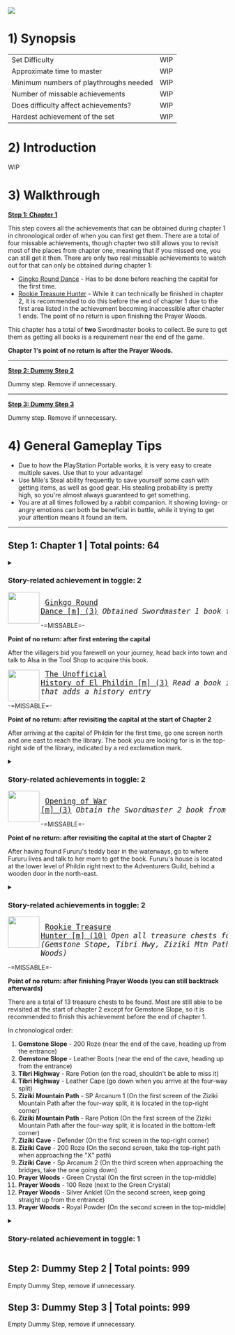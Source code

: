 
![](https://github.com/RetroAchievements/guides/assets/76693803/d0a876a8-2a0b-421d-85b7-1c52c23b8fb5)

# 1) Synopsis

|   |   |
|:--|:--|
|Set Difficulty|WIP|
|Approximate time to master|WIP|
|Minimum numbers of playthroughs needed|WIP|
|Number of missable achievements|WIP|
|Does difficulty affect achievements?|WIP|
|Hardest achievement of the set|WIP|

# 2) Introduction

WIP

# 3) Walkthrough

[**Step 1: Chapter 1**](#step-1-chapter-1--total-points-64)

This step covers all the achievements that can be obtained during chapter 1 in chronological order of when you can first get them. There are a total of four missable achievements, though chapter two still allows you to revisit most of the places from chapter one, meaning that if you missed one, you can still get it then. There are only two real missable achievements to watch out for that can only be obtained during chapter 1:

- [Gingko Round Dance](https://retroachievements.org/achievement/197982) - Has to be done before reaching the capital for the first time.
- [Rookie Treasure Hunter](https://retroachievements.org/achievement/197989) - While it can technically be finished in chapter 2, it is recommended to do this before the end of chapter 1 due to the first area listed in the achievement becoming inaccessible after chapter 1 ends. The point of no return is upon finishing the Prayer Woods.

This chapter has a total of **two** Swordmaster books to collect. Be sure to get them as getting all books is a requirement near the end of the game.

**Chapter 1's point of no return is after the Prayer Woods.**

***

[**Step 2: Dummy Step 2**](#step-2-dummy-step-2--total-points-999)

Dummy step. Remove if unnecessary.

***

[**Step 3: Dummy Step 3**](#step-3-dummy-step-3--total-points-999)

Dummy step. Remove if unnecessary.

# 4) General Gameplay Tips

- Due to how the PlayStation Portable works, it is very easy to create multiple saves. Use that to your advantage!
- Use Mile's Steal ability frequently to save yourself some cash with getting items, as well as good gear. His stealing probability is pretty high, so you're almost always guaranteed to get something.
- You are at all times followed by a rabbit companion. It showing loving- or angry emotions can both be beneficial in battle, while it trying to get your attention means it found an item.

***

## Step 1: Chapter 1 | **Total points: 64**

<details>

<summary>

### Story-related achievement in toggle: 2

</summary>

<img align="left" width="72" height="72" src="https://media.retroachievements.org/Badge/220061.png">

<big><pre>
[Best Friends Forever (5)](https://retroachievements.org/achievement/197980)
_Mile and Avin are now grown and decide to depart to find Eimelle together_
</pre></big>

This achievement will trigger after the conversation with Mile at the village entrance after becoming adults.

<img align="left" width="72" height="72" src="https://media.retroachievements.org/Badge/220695.png">

<big><pre>
[Setting Off on a Long Road (5)](https://retroachievements.org/achievement/197981)
_Avin and Mile prove their worth and leave on their journey to find Eimelle_
</pre></big>

This achievement will trigger after the villagers bid you farewell on your journey.

</details>
    
<img align="left" width="72" height="72" src="https://media.retroachievements.org/Badge/220696.png">

<big><pre>
[Ginkgo Round Dance [m] (3)](https://retroachievements.org/achievement/197982)
_Obtained Swordmaster 1 book from Alsa_
</pre></big>

-=MISSABLE=-

**Point of no return: after first entering the capital**

After the villagers bid you farewell on your journey, head back into town and talk to Alsa in the Tool Shop to acquire this book.

<img align="left" width="72" height="72" src="https://media.retroachievements.org/Badge/220697.png">

<big><pre>
[The Unofficial History of El Phildin [m] (3)](https://retroachievements.org/achievement/198670)
_Read a book in the Phildin library that adds a history entry_
</pre></big>

-=MISSABLE=-

**Point of no return: after revisiting the capital at the start of Chapter 2**

After arriving at the capital of Phildin for the first time, go one screen north and one east to reach the library. The book you are looking for is in the top-right side of the library, indicated by a red exclamation mark.

<details>

<summary>

### Story-related achievements in toggle: 2

</summary>
    
<img align="left" width="72" height="72" src="https://media.retroachievements.org/Badge/220097.png">

<big><pre>
[First Test Complete! (5)](https://retroachievements.org/achievement/197983)
_Avin and Mile complete the first quest in their test to become Adventurers_
</pre></big>

This achievement will trigger after having completed your first task for the Adventurers Guild. You need to collect donations, which means you have to enter every house (except the library) and talk to the people with a red exclamation mark. Once you've got every house, make your way to the fighting couple, and then to the church.
    
<img align="left" width="72" height="72" src="https://media.retroachievements.org/Badge/220095.png">

<big><pre>
[Friends Reunited (5)](https://retroachievements.org/achievement/197984)
_Found Bang Bang and returned him to Fururu (albeit a bit dirty) and completed the second test._
</pre></big>

Head into the waterways and make your way to the end to find Fururu's teddy bear, then return to the Adventurers Guild.

</details>
    
<img align="left" width="72" height="72" src="https://media.retroachievements.org/Badge/220096.png">

<big><pre>
[Opening of War [m] (3)](https://retroachievements.org/achievement/197985)
_Obtain the Swordmaster 2 book from Fururu's mom_
</pre></big>

-=MISSABLE=-

**Point of no return: after revisiting the capital at the start of Chapter 2**

After having found Fururu's teddy bear in the waterways, go to where Fururu lives and talk to her mom to get the book. Fururu's house is located at the lower level of Phildin right next to the Adventurers Guild, behind a wooden door in the north-east.
    
<details>

<summary>

### Story-related achievements in toggle: 2

</summary>

<img align="left" width="72" height="72" src="https://media.retroachievements.org/Badge/220698.png">

<big><pre>
[Adventurers At Last! (10)](https://retroachievements.org/achievement/197986)
_Avin and Mile complete the final test and become Adventurers_
</pre></big>

After having finished the third task for the Adventurers Guild, return there for this achievement to trigger.
    
<img align="left" width="72" height="72" src="https://media.retroachievements.org/Badge/220699.png">

<big><pre>
[It Will Always Start With Bandits (5)](https://retroachievements.org/achievement/197987)
_Save Tibri Village from bandits_
</pre></big>

Triggers after rescuing the villagers of Tibri Village.

</details>

<img align="left" width="72" height="72" src="https://media.retroachievements.org/Badge/220701.png">

<big><pre>
[Rookie Treasure Hunter [m] (10)](https://retroachievements.org/achievement/197989)
_Open all treasure chests found in chapter 1 (Gemstone Stope, Tibri Hwy, Ziziki Mtn Path, Ziziki Cave and Prayer Woods)_
</pre></big>

-=MISSABLE=-

**Point of no return: after finishing Prayer Woods (you can still backtrack afterwards)**

There are a total of 13 treasure chests to be found. Most are still able to be revisited at the start of chapter 2 except for Gemstone Slope, so it is recommended to finish this achievement before the end of chapter 1. 

In chronological order:

1. **Gemstone Slope** - 200 Roze (near the end of the cave, heading up from the entrance)
2. **Gemstone Slope** - Leather Boots (near the end of the cave, heading up from the entrance)
3. **Tibri Highway** - Rare Potion (on the road, shouldn't be able to miss it)
4. **Tibri Highway** - Leather Cape (go down when you arrive at the four-way split)
5. **Ziziki Mountain Path** - SP Arcanum 1 (On the first screen of the Ziziki Mountain Path after the four-way split, it is located in the top-right corner)
6. **Ziziki Mountain Path** - Rare Potion (On the first screen of the Ziziki Mountain Path after the four-way split, it is located in the bottom-left corner)
7. **Ziziki Cave** - Defender (On the first screen in the top-right corner)
8. **Ziziki Cave** - 200 Roze (On the second screen, take the top-right path when approaching the "X" path)
9. **Ziziki Cave** - Sp Arcanum 2 (On the third screen when approaching the bridges, take the one going down)
10. **Prayer Woods** - Green Crystal (On the first screen in the top-middle)
11. **Prayer Woods** - 100 Roze (next to the Green Crystal)
12. **Prayer Woods** - Silver Anklet (On the second screen, keep going straight up from the entrance)
13. **Prayer Woods** - Royal Powder (On the second screen in the top-middle)
    
<details>

<summary>

### Story-related achievement in toggle: 1

</summary>

<img align="left" width="72" height="72" src="https://media.retroachievements.org/Badge/220700.png">

<big><pre>
[In The Midst of a Conflict Between Powers (10)](https://retroachievements.org/achievement/197988)
_Complete chapter 1 upon learning of Octum's Apostles and why Eimelle is sought out_
</pre></big>

Pops up at the beginning of Chapter 2.

</details>

## Step 2: Dummy Step 2 | **Total points: 999**

Empty Dummy Step, remove if unnecessary.

## Step 3: Dummy Step 3 | **Total points: 999**

Empty Dummy Step, remove if unnecessary.